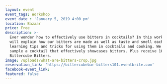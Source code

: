 ```yaml
---
layout: event
event_tags: Workshop
event_date_: 'January 5, 2019 4:00 pm'
location: Bazaar
price: Free
description: >-
  Ever wonder how to effectively use bitters in cocktails? In this workshop we
  will explain how our bitters are made as well as taste and smell each of them,
  learning tips and tricks for using them in cocktails and cooking. We will also
  sample a cocktail that effectively showcases bitters. Plus receive 10% off all
  Bittercube Bitters.
image: /uploads/what-are-bitters-crop.jpg
reservation_link: 'https://bittercubebar-bitters101.eventbrite.com'
facebook-event_link:
featured: false
---
```


